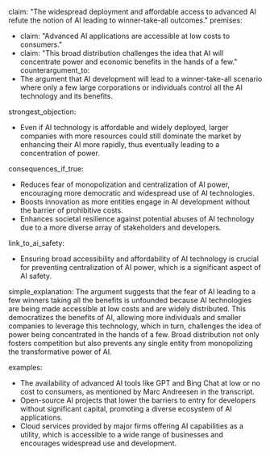 claim: "The widespread deployment and affordable access to advanced AI refute the notion of AI leading to winner-take-all outcomes."
premises:
  - claim: "Advanced AI applications are accessible at low costs to consumers."
  - claim: "This broad distribution challenges the idea that AI will concentrate power and economic benefits in the hands of a few."
counterargument_to:
  - The argument that AI development will lead to a winner-take-all scenario where only a few large corporations or individuals control all the AI technology and its benefits.

strongest_objection:
  - Even if AI technology is affordable and widely deployed, larger companies with more resources could still dominate the market by enhancing their AI more rapidly, thus eventually leading to a concentration of power.

consequences_if_true:
  - Reduces fear of monopolization and centralization of AI power, encouraging more democratic and widespread use of AI technologies.
  - Boosts innovation as more entities engage in AI development without the barrier of prohibitive costs.
  - Enhances societal resilience against potential abuses of AI technology due to a more diverse array of stakeholders and developers.

link_to_ai_safety:
  - Ensuring broad accessibility and affordability of AI technology is crucial for preventing centralization of AI power, which is a significant aspect of AI safety.

simple_explanation:
  The argument suggests that the fear of AI leading to a few winners taking all the benefits is unfounded because AI technologies are being made accessible at low costs and are widely distributed. This democratizes the benefits of AI, allowing more individuals and smaller companies to leverage this technology, which in turn, challenges the idea of power being concentrated in the hands of a few. Broad distribution not only fosters competition but also prevents any single entity from monopolizing the transformative power of AI.

examples:
  - The availability of advanced AI tools like GPT and Bing Chat at low or no cost to consumers, as mentioned by Marc Andreesen in the transcript.
  - Open-source AI projects that lower the barriers to entry for developers without significant capital, promoting a diverse ecosystem of AI applications.
  - Cloud services provided by major firms offering AI capabilities as a utility, which is accessible to a wide range of businesses and encourages widespread use and development.